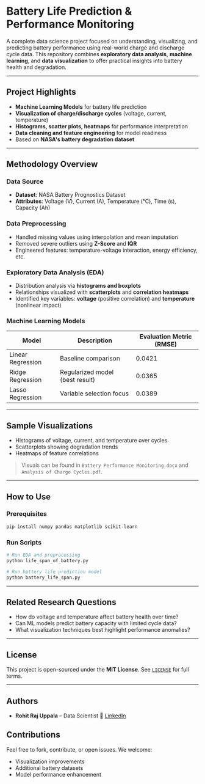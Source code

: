 #  Battery Life Prediction & Performance Monitoring

A complete data science project focused on understanding, visualizing, and predicting battery performance using real-world charge and discharge cycle data. This repository combines **exploratory data analysis**, **machine learning**, and **data visualization** to offer practical insights into battery health and degradation.

---

##  Project Highlights

* **Machine Learning Models** for battery life prediction
* **Visualization of charge/discharge cycles** (voltage, current, temperature)
* **Histograms, scatter plots, heatmaps** for performance interpretation
* **Data cleaning and feature engineering** for model readiness
* Based on **NASA's battery degradation dataset**

---

##  Methodology Overview

###  Data Source

* **Dataset**: NASA Battery Prognostics Dataset
* **Attributes**: Voltage (V), Current (A), Temperature (°C), Time (s), Capacity (Ah)

###  Data Preprocessing

* Handled missing values using interpolation and mean imputation
* Removed severe outliers using **Z-Score** and **IQR**
* Engineered features: temperature-voltage interaction, energy efficiency, etc.

###  Exploratory Data Analysis (EDA)

* Distribution analysis via **histograms and boxplots**
* Relationships visualized with **scatterplots** and **correlation heatmaps**
* Identified key variables: **voltage** (positive correlation) and **temperature** (nonlinear impact)

###  Machine Learning Models

| Model             | Description                     | Evaluation Metric (RMSE) |
| ----------------- | ------------------------------- | ------------------------ |
| Linear Regression | Baseline comparison             | 0.0421                   |
| Ridge Regression  | Regularized model (best result) | 0.0365                   |
| Lasso Regression  | Variable selection focus        | 0.0389                   |

---

##  Sample Visualizations

* Histograms of voltage, current, and temperature over cycles
* Scatterplots showing degradation trends
* Heatmaps of feature correlations

>  Visuals can be found in `Battery Performance Monitoring.docx` and `Analysis of Charge Cycles.pdf`.

---

##  How to Use

### Prerequisites

```bash
pip install numpy pandas matplotlib scikit-learn
```

### Run Scripts

```bash
# Run EDA and preprocessing
python life_span_of_battery.py

# Run battery life prediction model
python battery_life_span.py
```

---

##  Related Research Questions

* How do voltage and temperature affect battery health over time?
* Can ML models predict battery capacity with limited cycle data?
* What visualization techniques best highlight performance anomalies?

---

##  License

This project is open-sourced under the **MIT License**.
See [`LICENSE`](LICENSE) for full terms.

---

##  Authors

* **Rohit Raj Uppala** – Data Scientist
  🔗 [LinkedIn](https://www.linkedin.com/in/uppala-rohit-raj-68ba7b217/)

##  Contributions

Feel free to fork, contribute, or open issues. We welcome:

* Visualization improvements
* Additional battery datasets
* Model performance enhancement
